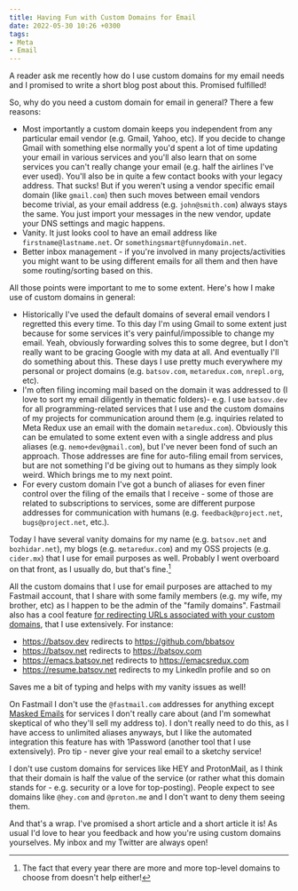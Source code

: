 ```yaml
---
title: Having Fun with Custom Domains for Email
date: 2022-05-30 10:26 +0300
tags:
- Meta
- Email
---
```


A reader ask me recently how do I use custom domains for my email needs
and I promised to write a short blog post about this. Promised fulfilled!

So, why do you need a custom domain for email in general? There a few reasons:

- Most importantly a custom domain keeps you independent from any particular
email vendor (e.g. Gmail, Yahoo, etc). If you decide to change Gmail with
something else normally you'd spent a lot of time updating your email in various
services and you'll also learn that on some services you can't really change
your email (e.g. half the airlines I've ever used). You'll also be in quite a
few contact books with your legacy address. That sucks! But if you weren't using
a vendor specific email domain (like `gmail.com`) then such moves between email
vendors become trivial, as your email address (e.g. `john@smith.com`) always
stays the same. You just import your messages in the new vendor, update your DNS
settings and magic happens.
- Vanity. It just looks cool to have an email address like `firstname@lastname.net`. Or `somethingsmart@funnydomain.net`.
- Better inbox management - if you're involved in many projects/activities you might want to be using different emails for all them and then have some routing/sorting based on this.

All those points were important to me to some extent. Here's how I make use of custom domains in general:

- Historically I've used the default domains of several email vendors I regretted this every time. To this day I'm using Gmail to some extent just because for some services
it's very painful/impossible to change my email. Yeah, obviously forwarding solves this to some degree, but I don't really want to be gracing Google with my data at all. And eventually I'll do something about this. These days I use pretty much everywhere my personal or project domains (e.g. `batsov.com`, `metaredux.com`, `nrepl.org`, etc).
- I'm often filing incoming mail based on the domain it was addressed to (I love to sort my email diligently in thematic folders)- e.g. I use `batsov.dev` for all programming-related services that I use and the custom domains of my projects for communication around them (e.g. inquiries related to Meta Redux use an email with the domain `metaredux.com`). Obviously this can be emulated to some extent even with a single address and plus aliases (e.g. `nemo+dev@gmail.com`), but I've never been fond of such an approach. Those addresses are fine for auto-filing email from services, but are not something I'd be giving out to humans as they simply look weird. Which brings me to my next point.
- For every custom domain I've got a bunch of aliases for even finer control over the filing of the emails that I receive - some of those are related to subscriptions to services, some are different purpose addresses for communication with humans (e.g. `feedback@project.net`, `bugs@project.net`, etc.).

Today I have several vanity domains for my name (e.g. `batsov.net` and `bozhidar.net`), my blogs (e.g. `metaredux.com`) and my OSS projects (e.g. `cider.mx`) that I use for email purposes as well. Probably I went overboard on that front, as I usually do, but that's fine.[^1]

All the custom domains that I use for email purposes are attached to my Fastmail account, that I share with some family members (e.g. my wife, my brother, etc) as I happen to be the admin of the "family domains". Fastmail also has a cool feature [for redirecting URLs associated with your custom domains](https://fastmail.blog/historical/custom-dns-and-url-redirection-for-your-domain/), that I use extensively. For instance:

- <https://batsov.dev> redirects to https://github.com/bbatsov
- <https://batsov.net> redirects to https://batsov.com
- <https://emacs.batsov.net> redirects to https://emacsredux.com
- <https://resume.batsov.net> redirects to my LinkedIn profile and so on

Saves me a bit of typing and helps with my vanity issues as well!

On Fastmail I don't use the `@fastmail.com` addresses for anything except [Masked Emails](https://www.fastmail.help/hc/en-us/articles/4406536368911-Masked-Email) for services I don't really care about (and I'm somewhat skeptical of who they'll sell my address to). I don't really need to do this, as I have access to unlimited aliases anyways, but I like the automated integration this feature has with 1Password (another tool that I use extensively). Pro tip - never give your real email to a sketchy service!

I don't use custom domains for services like HEY and ProtonMail, as I think that their domain is half the value of the service (or rather what this domain stands for - e.g. security or a love for top-posting). People expect to see domains like `@hey.com` and `@proton.me` and I don't want to deny them seeing them.

And that's a wrap. I've promised a short article and a short article it is! As usual I'd love to hear you feedback and how you're using custom domains yourselves.
My inbox and my Twitter are always open!

[^1]: The fact that every year there are more and more top-level domains to choose from doesn't help either!
